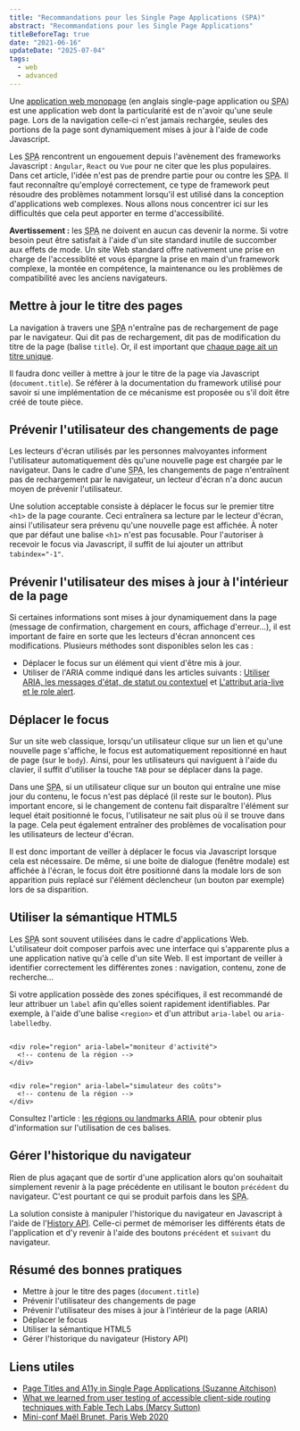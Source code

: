 ```yaml
---
title: "Recommandations pour les Single Page Applications (SPA)"
abstract: "Recommandations pour les Single Page Applications"
titleBeforeTag: true
date: "2021-06-16"
updateDate: "2025-07-04"
tags:
  - web
  - advanced
---
```


   
Une [application web monopage](https://fr.wikipedia.org/wiki/Application_web_monopage) (en anglais single-page application ou <abbr lang="en" title="single-page application">SPA</abbr>) est une application web dont la particularité est de n'avoir qu'une seule page. Lors de la navigation celle-ci n'est jamais rechargée, seules des portions de la page sont dynamiquement mises à jour à l'aide de code Javascript. 

Les <abbr lang="en" title="single-page application">SPA</abbr> rencontrent un engouement depuis l'avènement des frameworks Javascript : `Angular`, `React` ou `Vue` pour ne citer que les plus populaires. Dans cet article, l'idée n'est pas de prendre partie pour ou contre les <abbr lang="en" title="single-page application">SPA</abbr>. Il faut reconnaître qu'employé correctement, ce type de framework peut résoudre des problèmes notamment lorsqu'il est utilisé dans la conception d'applications web complexes. Nous allons nous concentrer ici sur les difficultés que cela peut apporter en terme d'accessibilité.

**Avertissement :** les <abbr lang="en" title="single-page application">SPA</abbr> ne doivent en aucun cas devenir la norme. Si votre besoin peut être satisfait à l'aide d'un site standard inutile de succomber aux effets de mode. Un site Web standard offre nativement une prise en charge de l'accessiblité et vous épargne la prise en main d'un framework complexe, la montée en compétence, la maintenance ou les problèmes de compatibilité avec les anciens navigateurs.

## Mettre à jour le titre des pages
La navigation à travers une <abbr lang="en" title="single-page application">SPA</abbr> n'entraîne pas de rechargement de page par le navigateur. Qui dit pas de rechargement, dit pas de modification du titre de la page (balise `title`). Or, il est important que [chaque page ait un titre unique](https://a11y-guidelines.orange.com/fr/web/developper/contenu-textuel/#donner-un-titre-aux-pages).

Il faudra donc veiller à mettre à jour le titre de la page via Javascript (`document.title`). Se référer à la documentation du framework utilisé pour savoir si une implémentation de ce mécanisme est proposée ou s'il doit être créé de toute pièce.

## Prévenir l'utilisateur des changements de page

Les lecteurs d'écran utilisés par les personnes malvoyantes informent l'utilisateur automatiquement dès qu'une nouvelle page est chargée par le navigateur. Dans le cadre d'une <abbr lang="en" title="single-page application">SPA</abbr>, les changements de page n'entraînent pas de rechargement par le navigateur, un lecteur d'écran n'a donc aucun moyen de prévenir l'utilisateur.

Une solution acceptable consiste à déplacer le focus sur le premier titre `<h1>` de la page courante. Ceci entraînera sa lecture par le lecteur d'écran, ainsi l'utilisateur sera prévenu qu'une nouvelle page est affichée.
À noter que par défaut une balise `<h1>` n'est pas focusable. Pour l'autoriser à recevoir le focus via Javascript, il suffit de lui ajouter un attribut `tabindex="-1"`.

## Prévenir l'utilisateur des mises à jour à l'intérieur de la page

Si certaines informations sont mises à jour dynamiquement dans la page (message de confirmation, chargement en cours, affichage d'erreur…), il est important de faire en sorte que les lecteurs d'écran annoncent ces modifications. Plusieurs méthodes sont disponibles selon les cas :
- Déplacer le focus sur un élément qui vient d'être mis à jour.
- Utiliser de l'ARIA comme indiqué dans les articles suivants : [Utiliser ARIA, les messages d'état, de statut ou contextuel](https://a11y-guidelines.orange.com/fr/articles/messages-de-statut-aria/) et [L'attribut aria-live et le role alert](https://a11y-guidelines.orange.com/fr/articles/aria-live-alert/).

## Déplacer le focus

Sur un site web classique, lorsqu'un utilisateur clique sur un lien et qu'une nouvelle page s'affiche, le focus est automatiquement repositionné en haut de page (sur le `body`). Ainsi, pour les utilisateurs qui naviguent à l'aide du clavier, il suffit d'utiliser la touche `TAB` pour se déplacer dans la page.

Dans une <abbr lang="en" title="single-page application">SPA</abbr>, si un utilisateur clique sur un bouton qui entraîne une mise jour du contenu, le focus n'est pas déplacé (il reste sur le bouton).
Plus important encore, si le changement de contenu fait disparaître l'élément sur lequel était positionné le focus, l'utilisateur ne sait plus où il se trouve dans la page. Cela peut également entraîner des problèmes de vocalisation pour les utilisateurs de lecteur d'écran.

Il est donc important de veiller à déplacer le focus via Javascript lorsque cela est nécessaire. De même, si une boite de dialogue (fenêtre modale) est affichée à l'écran, le focus doit être positionné dans la modale lors de son apparition puis replacé sur l'élément déclencheur (un bouton par exemple) lors de sa disparition.

## Utiliser la sémantique HTML5

Les <abbr lang="en" title="single-page application">SPA</abbr> sont souvent utilisées dans le cadre d'applications Web. L'utilisateur doit composer parfois avec une interface qui s'apparente plus a une application native qu'à celle d'un site Web. Il est important de veiller à identifier correctement les différentes zones : navigation, contenu, zone de recherche…

Si votre application possède des zones spécifiques, il est recommandé de leur attribuer un `label` afin qu'elles soient rapidement identifiables. Par exemple, à l'aide d'une balise `<region>` et d'un attribut `aria-label` ou `aria-labelledby`.

<pre><code class="html">
&lt;div role="region" aria-label="moniteur d'activité"&gt;
  &lt;!-- contenu de la région --&gt;
&lt;/div&gt;
</code></pre>

<pre><code class="html">
&lt;div role="region" aria-label="simulateur des coûts"&gt;
  &lt;!-- contenu de la région --&gt;
&lt;/div&gt;
</code></pre>

Consultez l'article : [les régions ou landmarks ARIA](https://a11y-guidelines.orange.com/fr/web/exemples-de-composants/landmarks-aria/), pour obtenir plus d'information sur l'utilisation de ces balises.

## Gérer l'historique du navigateur

Rien de plus agaçant que de sortir d'une application alors qu'on souhaitait simplement revenir à la page précédente en utilisant le bouton `précédent` du navigateur. C'est pourtant ce qui se produit parfois dans les <abbr lang="en" title="single-page application">SPA</abbr>.

La solution consiste à manipuler l'historique du navigateur en Javascript à l'aide de l'<a href="https://developer.mozilla.org/fr/docs/Web/API/History_API" lang="en">History API</a>. Celle-ci permet de mémoriser les différents états de l'application et d'y revenir à l'aide des boutons `précédent` et `suivant` du navigateur.

<h2 id="resume">Résumé des bonnes pratiques</h2>

- Mettre à jour le titre des pages (`document.title`)
- Prévenir l'utilisateur des changements de page 
- Prévenir l'utilisateur des mises à jour à l'intérieur de la page (ARIA)
- Déplacer le focus
- Utiliser la sémantique HTML5
- Gérer l'historique du navigateur (<span lang="en">History API</span>)

## Liens utiles 
- <a href="https://dev.to/s_aitchison/page-titles-and-a11y-in-single-page-applications-esp-react-vue-4ok8" hreflang="en" lang="en">Page Titles and A11y in Single Page Applications (Suzanne Aitchison)</a>
- <a href="https://www.gatsbyjs.com/blog/2019-07-11-user-testing-accessible-client-routing/" hreflang="en" lang="en">What we learned from user testing of accessible client-side routing techniques with Fable Tech Labs (Marcy Sutton)</a>
- <a href="https://www.paris-web.fr/2020/conferences/trucs-et-astuces-pour-construire-une-single-page-app-accessible.php">Mini-conf Maël Brunet, Paris Web 2020</a>
